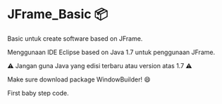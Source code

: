 # JFrame_Basic 📦
Basic untuk create software based on JFrame.

Menggunaan IDE Eclipse based on Java 1.7 untuk penggunaan JFrame.

⚠️ Jangan guna Java yang edisi terbaru atau version atas 1.7 ⚠️

Make sure download package WindowBuilder! 😄

First baby step code. 

